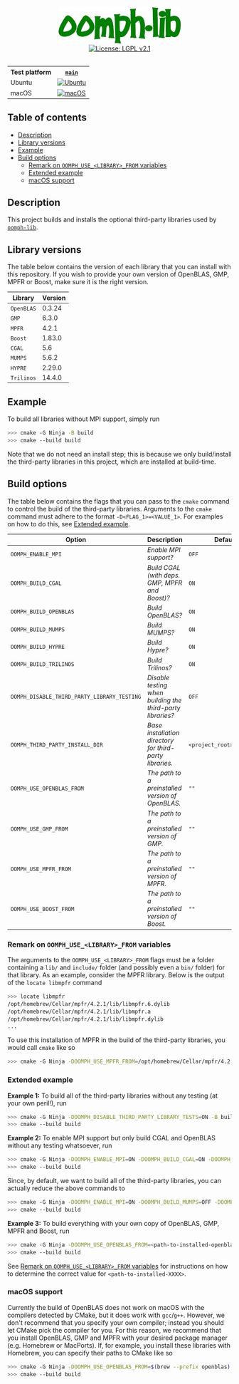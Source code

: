 <div align="center">
  <a href="http://oomph-lib.maths.man.ac.uk">
    <img alt="oomph-lib logo" src="./assets/oomph_logo.png">
  </a>
</div>

<div align="center">
  <a href="./LICENCE">
    <img alt="License: LGPL v2.1" src="https://img.shields.io/badge/License-LGPL%20v2.1-blue.svg">
  </a>
</div>

<br>

<div align="center">
    <table>
    <tr>
        <th>Test platform</th>
        <th><a href="../../tree/main"><code>main</code></a></th>
    </tr>
    <tr>
        <td>Ubuntu</td>
        <td>
            <a href="../../actions/workflows/build-on-ubuntu.yaml">
                <img alt="Ubuntu" src="../../actions/workflows/build-on-ubuntu.yaml/badge.svg?branch=main" style="vertical-align: middle">
            </a>
        </td>
    </tr>
    <tr>
        <td>macOS</td>
        <td>
            <a href="../../actions/workflows/build-on-macos.yaml">
                <img alt="macOS" src="../../actions/workflows/build-on-macos.yaml/badge.svg?branch=main" style="vertical-align: middle">
            </a>
        </td>
    </tr>
    </table>
</div>

<!-- Use <h2> tags to omit heading from table of contents -->
<h2>Table of contents</h2>

- [Description](#description)
- [Library versions](#library-versions)
- [Example](#example)
- [Build options](#build-options)
  - [Remark on `OOMPH_USE_<LIBRARY>_FROM` variables](#remark-on-oomph_use_library_from-variables)
  - [Extended example](#extended-example)
  - [macOS support](#macos-support)

## Description

This project builds and installs the optional third-party libraries used by [`oomph-lib`](https://github.com/oomph-lib/oomph-lib).

## Library versions

The table below contains the version of each library that you can install with this repository. If you wish to provide your own version of OpenBLAS, GMP, MPFR or Boost, make sure it is the right version.

Library    | Version
-----------|--------
`OpenBLAS` | 0.3.24
`GMP`      | 6.3.0
`MPFR`     | 4.2.1
`Boost`    | 1.83.0
`CGAL`     | 5.6
`MUMPS`    | 5.6.2
`HYPRE`    | 2.29.0
`Trilinos` | 14.4.0

## Example

To build all libraries without MPI support, simply run

```bash
>>> cmake -G Ninja -B build
>>> cmake --build build
```

Note that we do not need an install step; this is because we only build/install the third-party libraries in this project, which are installed at build-time.

## Build options

The table below contains the flags that you can pass to the `cmake` command to control the build of the third-party libraries. Arguments to the `cmake` command must adhere to the format `-D<FLAG_1>=<VALUE_1>`. For examples on how to do this, see [Extended example](#extended-example).

Option                                      | Description                                                | Default
--------------------------------------------|------------------------------------------------------------|--------------------------
`OOMPH_ENABLE_MPI`                          | *Enable MPI support?*                                      | `OFF`
`OOMPH_BUILD_CGAL`                          | *Build CGAL (with deps. GMP, MPFR and Boost)?*             | `ON`
`OOMPH_BUILD_OPENBLAS`                      | *Build OpenBLAS?*                                          | `ON`
`OOMPH_BUILD_MUMPS`                         | *Build MUMPS?*                                             | `ON`
`OOMPH_BUILD_HYPRE`                         | *Build Hypre?*                                             | `ON`
`OOMPH_BUILD_TRILINOS`                      | *Build Trilinos?*                                          | `ON`
`OOMPH_DISABLE_THIRD_PARTY_LIBRARY_TESTING` | *Disable testing when building the third-party libraries?* | `OFF`
`OOMPH_THIRD_PARTY_INSTALL_DIR`             | *Base installation directory for third-party libraries.*   | `<project_root>/install/`
`OOMPH_USE_OPENBLAS_FROM`                   | *The path to a preinstalled version of OpenBLAS.*          | `""`
`OOMPH_USE_GMP_FROM`                        | *The path to a preinstalled version of GMP.*               | `""`
`OOMPH_USE_MPFR_FROM`                       | *The path to a preinstalled version of MPFR.*              | `""`
`OOMPH_USE_BOOST_FROM`                      | *The path to a preinstalled version of Boost.*             | `""`

### Remark on `OOMPH_USE_<LIBRARY>_FROM` variables

The arguments to the `OOMPH_USE_<LIBRARY>_FROM` flags must be a folder containing a `lib/` and `include/` folder (and possibly even a `bin/` folder) for that library. As an example, consider the MPFR library. Below is the output of the `locate libmpfr` command

```bash
>>> locate libmpfr
/opt/homebrew/Cellar/mpfr/4.2.1/lib/libmpfr.6.dylib
/opt/homebrew/Cellar/mpfr/4.2.1/lib/libmpfr.a
/opt/homebrew/Cellar/mpfr/4.2.1/lib/libmpfr.dylib
...
```

To use this installation of MPFR in the build of the third-party libraries, you would call `cmake` like so

```bash
>>> cmake -G Ninja -DOOMPH_USE_MPFR_FROM=/opt/homebrew/Cellar/mpfr/4.2.1/ -B build
```

### Extended example

**Example 1:** To build all of the third-party libraries without any testing (at your own peril!), run

```bash
>>> cmake -G Ninja -DOOMPH_DISABLE_THIRD_PARTY_LIBRARY_TESTS=ON -B build
>>> cmake --build build
```

**Example 2:** To enable MPI support but only build CGAL and OpenBLAS without any testing whatsoever, run

```bash
>>> cmake -G Ninja -DOOMPH_ENABLE_MPI=ON -DOOMPH_BUILD_CGAL=ON -DOOMPH_BUILD_OPENBLAS=ON -DOOMPH_BUILD_MUMPS=OFF -DOOMPH_BUILD_HYPRE=OFF -DOOMPH_BUILD_TRILINOS=OFF -DOOMPH_DISABLE_THIRD_PARTY_LIBRARY_TESTS=ON -B build
>>> cmake --build build
```

Since, by default, we want to build all of the third-party libraries, you can actually reduce the above commands to

```bash
>>> cmake -G Ninja -DOOMPH_ENABLE_MPI=ON -DOOMPH_BUILD_MUMPS=OFF -DOOMPH_BUILD_HYPRE=OFF -DOOMPH_BUILD_TRILINOS=OFF -DOOMPH_DISABLE_THIRD_PARTY_LIBRARY_TESTS=ON -B build
>>> cmake --build build
```

**Example 3:** To build everything with your own copy of OpenBLAS, GMP, MPFR and Boost, run

```bash
>>> cmake -G Ninja -DOOMPH_USE_OPENBLAS_FROM=<path-to-installed-openblas> -DOOMPH_USE_GMP_FROM=<path-to-installed-gmp> -DOOMPH_USE_MPFR_FROM=<path-to-installed-mpfr> -DOOMPH_USE_BOOST_FROM=<path-to-installed-boost> -B build
>>> cmake --build build
```

See [Remark on `OOMPH_USE_<LIBRARY>_FROM` variables](#remark-on-oomph_use_library_from-variables) for instructions on how to determine the correct value for `<path-to-installed-XXXX>`.

### macOS support

Currently the build of OpenBLAS does not work on macOS with the compilers detected by CMake, but it does work with `gcc`/`g++`. However, we don't recommend that you specify your own compiler; instead you should let CMake pick the compiler for you. For this reason, we recommend that you install OpenBLAS, GMP and MPFR with your desired package manager (e.g. Homebrew or MacPorts). If, for example, you install these libraries with Homebrew, you can specify their paths to CMake like so

```bash
>>> cmake -G Ninja -DOOMPH_USE_OPENBLAS_FROM=$(brew --prefix openblas) -DOOMPH_USE_GMP_FROM=$(brew --prefix gmp) -DOOMPH_USE_MPFR_FROM=$(brew --prefix mpfr) -B build
>>> cmake --build build
```
